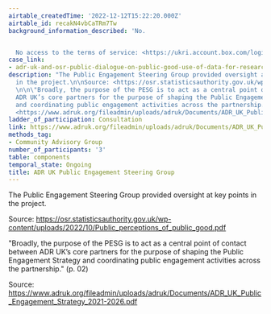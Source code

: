 ```yaml
---
airtable_createdTime: '2022-12-12T15:22:20.000Z'
airtable_id: recakN4vbCaTRm7Tw
background_information_described: 'No.


  No access to the terms of service: <https://ukri.account.box.com/login?redirect_url=%2Ffile%2F713827819461>'
case_link:
- adr-uk-and-osr-public-dialogue-on-public-good-use-of-data-for-research-and-statistics
description: "The Public Engagement Steering Group provided oversight at key points
  in the project.\n\nSource: <https://osr.statisticsauthority.gov.uk/wp-content/uploads/2022/10/Public_perceptions_of_public_good.pdf>
  \n\n\"Broadly, the purpose of the PESG is to act as a central point of contact between
  ADR UK’s core partners for the purpose of shaping the Public Engagement Strategy
  and coordinating public engagement activities across the partnership.\" (p. 02)\n\nSource:
  <https://www.adruk.org/fileadmin/uploads/adruk/Documents/ADR_UK_Public_Engagement_Strategy_2021-2026.pdf>"
ladder_of_participation: Consultation
link: https://www.adruk.org/fileadmin/uploads/adruk/Documents/ADR_UK_Public_Engagement_Strategy_2021-2026.pdf
methods_tag:
- Community Advisory Group
number_of_participants: '3'
table: components
temporal_state: Ongoing
title: ADR UK Public Engagement Steering Group
---
```


The Public Engagement Steering Group provided oversight at key points in the project.

Source: <https://osr.statisticsauthority.gov.uk/wp-content/uploads/2022/10/Public_perceptions_of_public_good.pdf> 

"Broadly, the purpose of the PESG is to act as a central point of contact between ADR UK’s core partners for the purpose of shaping the Public Engagement Strategy and coordinating public engagement activities across the partnership." (p. 02)

Source: <https://www.adruk.org/fileadmin/uploads/adruk/Documents/ADR_UK_Public_Engagement_Strategy_2021-2026.pdf>